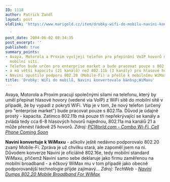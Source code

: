 ```yaml
---
ID: 1118
author: Patrick Zandl
layout: post
oldlink: 'https://www.marigold.cz/item/drobky-wifi-do-mobilu-navini-konvertovalo-k-wimaxu

  '
post_date: 2004-06-02 08:34:35
post_excerpt: ''
published: true
summary_points:
- Avaya, Motorola a Proxim vyvíjejí telefon pro přepínání VoIP hovorů mezi WiFi a
  mobilní sítí.
- Telefon bude určen pro enterprise market a bude pracovat pouze s 802.11a.
- a má větší kapacitu (21 kanálů) než 802.11b (3 kanály) pro hlasové hovory.
- Navini opustilo podporu 802.20 (Mobile-Fi) a přešlo k mobilnímu WiMaxu (802.16e).
title: 'Drobky: WiFi do mobilů, Navini konvertovalo k&nbsp;WiMaxu'
---
```


<p>
Avaya, Motorola a Proxim pracují společnými silami na telefonu, který by uměl přepínat hlasové hovory (vedené via VoIP) z WiFi sítě do mobilní sítě v případě, že by vypadl z pokrytí WiFi. Vtip je v tom, že nový telefon (určený pro "enterprise market") bude pracovat pouze s 802.11a. Důvod je údajně prostý - kapacita. Zatímco 802.11b má pouze tři nepřekrývající se kanály a zvládá tedy cca 6-8 hlasových hovorů najednou, 802.11a má kanálů 21 a může přenést řádově 25 hovorů. 
<i>Zdroj: <a href="http://www.pcworld.com/news/article/0,aid,116334,00.asp">PCWorld.com - Combo Wi-Fi, Cell Phone Coming Soon</a></i></p>

<p>
<b>Navini konvertuje k WiMaxu</b> - ačkoliv ještě nedávno podporovalo 802.20 zvaný Mobile-Fi. Zpráva je už chvilku stará, ale zapoměl jsem na ni. Důvodem konverze Navini je oficiálně 802.16e, tedy mobilní standard WiMaxu, přičemž Navini samo sebe deklaruje jako firmu zaměřenou na mobilní broadband - a éčkový WiMax mu v tom případě jako obecně podporovanější technologie příjde zajímavý...
<i>Zdroj: TechWeb - <a href="http://www.techweb.com/wire/story/TWB20040416S0001">Navini Dumps 802.20 Mobile Broadband For WiMax</a></i>
</p>